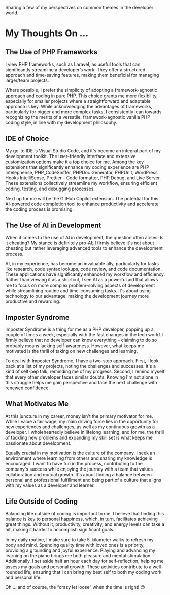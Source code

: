 Sharing a few of my perspectives on common themes in the developer world.

# My Thoughts On ...

## The Use of PHP Frameworks

I view PHP frameworks, such as Laravel, as useful tools that can significantly streamline a developer’s work. They offer a structured approach and time-saving features, making them beneficial for managing larger/team projects.

Where possible, I prefer the simplicity of adopting a framework-agnostic approach and coding in pure PHP. This choice grants me more flexibility, especially for smaller projects where a straightforward and adaptable approach is key. While acknowledging the advantages of frameworks, particularly for bigger and more complex tasks, I consistently lean towards recognizing the merits of a versatile, framework-agnostic vanilla PHP coding style, in line with my development philosophy.

## IDE of Choice

My go-to IDE is Visual Studio Code, and it's become an integral part of my development toolkit. The user-friendly interface and extensive customization options make it a top choice for me. Among the key extensions that significantly enhance my coding experience are PHP Intelephense, PHP_CodeSniffer, PHPDoc Generator, PHPUnit, WordPress Hooks IntelliSense, Prettier - Code formatter, PHP Debug, and Live Server. These extensions collectively streamline my workflow, ensuring efficient coding, testing, and debugging processes.

Next up for me will be the GitHub Copilot extension. The potential for this AI-powered code completion tool to enhance productivity and accelerate the coding process is promising.

## The Use of AI in Development

When it comes to the use of AI in development, the question often arises: Is it cheating? My stance is definitely pro-AI; I firmly believe it's not about cheating but rather leveraging advanced tools to enhance the development process.

AI, in my experience, has become an invaluable ally, particularly for tasks like research, code syntax lookups, code review, and code documentation. These applications have significantly enhanced my workflow and efficiency. Rather than viewing it as a shortcut, I see AI as a powerful aid that allows me to focus on more complex problem-solving aspects of development while streamlining routine and time-consuming tasks. It's about using technology to our advantage, making the development journey more productive and rewarding.

## Imposter Syndrome

Imposter Syndrome is a thing for me as a PHP developer, popping up a couple of times a week, especially with the fast changes in the tech world. I firmly believe that no developer can know everything – claiming to do so probably means lacking self-awareness. However, what keeps me motivated is the thrill of taking on new challenges and learning.

To deal with Imposter Syndrome, I have a two-step approach. First, I look back at a list of my projects, noting the challenges and successes. It's a kind of self-pep talk, reminding me of my progress. Second, I remind myself that every other developer faces similar doubts. Knowing I'm not alone in this struggle helps me gain perspective and face the next challenge with renewed confidence.

## What Motivates Me

At this juncture in my career, money isn't the primary motivator for me. While I value a fair wage, my main driving force lies in the opportunity for new experiences and challenges, as well as my continuous growth as a developer. I wholeheartedly believe in lifelong learning, and for me, the thrill of tackling new problems and expanding my skill set is what keeps me passionate about development.

Equally crucial in my motivation is the culture of the company. I seek an environment where learning from others and sharing my knowledge is encouraged. I want to have fun in the process, contributing to the company's success while enjoying the journey with a team that values collaboration and mutual growth. It's about finding a balance between personal and professional fulfillment and being part of a culture that aligns with my values as a developer and learner.

## Life Outside of Coding

Balancing life outside of coding is important to me. I believe that finding this balance is key to personal happiness, which, in turn, facilitates achieving great things. Without it, productivity, creativity, and energy levels can take a hit, making it harder to accomplish significant goals.

In my daily routine, I make sure to take 5-kilometer walks to refresh my body and mind. Spending quality time with loved ones is a priority, providing a grounding and joyful experience. Playing and advancing my learning on the piano brings me both pleasure and mental stimulation. Additionally, I set aside half an hour each day for self-reflection, helping me assess my goals and personal growth. These activities contribute to a well-rounded life, ensuring that I can bring my best self to both my coding work and personal life.

Oh … and of course, the “crazy let loose” when the time is right! 😊
